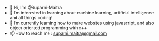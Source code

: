 - 👋 Hi, I’m @Suparni-Maitra
- 👀 I’m interested in learning about machine learning, artificial intelligence and all things coding!
- 🌱 I’m currently learning how to make websites using javascript, and also object oriented programming with c++
- 📫 How to reach me : suparni.maitra@gmail.com

<!---
Suparni-Maitra/Suparni-Maitra is a ✨ special ✨ repository because its `README.md` (this file) appears on your GitHub profile.
You can click the Preview link to take a look at your changes.
--->
